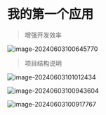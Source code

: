 # 我的第一个应用

> 增强开发效率

![image-20240603100645770](https://2024-cbq-1311841992.cos.ap-beijing.myqcloud.com/picgo/image-20240603100645770.png)

> 项目结构说明

![image-20240603101012434](https://2024-cbq-1311841992.cos.ap-beijing.myqcloud.com/picgo/image-20240603101012434.png)



![image-20240603100943604](https://2024-cbq-1311841992.cos.ap-beijing.myqcloud.com/picgo/image-20240603100943604.png)

![image-20240603100917767](https://2024-cbq-1311841992.cos.ap-beijing.myqcloud.com/picgo/image-20240603100917767.png)